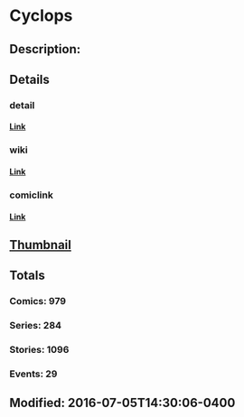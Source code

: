 # Cyclops
## Description: 
## Details
### detail
#### [Link](http://marvel.com/comics/characters/1009257/cyclops?utm_campaign=apiRef&utm_source=225578a89fc76f3d20fbffda5d17a88d)
### wiki
#### [Link](http://marvel.com/universe/Cyclops_(Scott_Summers)?utm_campaign=apiRef&utm_source=225578a89fc76f3d20fbffda5d17a88d)
### comiclink
#### [Link](http://marvel.com/comics/characters/1009257/cyclops?utm_campaign=apiRef&utm_source=225578a89fc76f3d20fbffda5d17a88d)
## [Thumbnail](http://i.annihil.us/u/prod/marvel/i/mg/6/70/526547e2d90ad.jpg)
## Totals
### Comics: 979
### Series: 284
### Stories: 1096
### Events: 29
## Modified: 2016-07-05T14:30:06-0400
